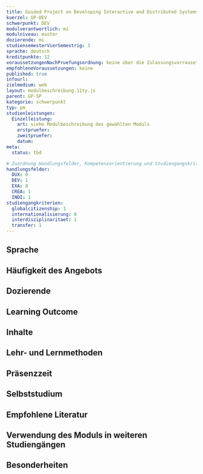```yaml
---
title: Guided Project on Developing Interactive and Distributed Systems
kuerzel: GP-DEV
schwerpunkt: DEV
modulverantwortlich: mi
modulniveau: master
dozierende: mi
studiensemesterVierSemestrig: 3
sprache: deutsch
kreditpunkte: 12
voraussetzungenNachPruefungsordnung: keine über die Zulassungsvorrausetzungen zum Studium hinausgehenden
empfohleneVoraussetzungen: keine
published: true
infourl: 
zielmedium: web
layout: modulbeschreibung.11ty.js
parent: GP-SP
kategorie: schwerpunkt
typ: pm
studienleistungen:
  Einzelleistung:
    art: siehe Modulbeschreibung des gewählten Moduls
    erstpruefer: 
    zweitpruefer: 
    datum:
meta:
  status: tbd 

# Zuordnung Handlungsfelder, Kompetenzorientierung und Studiengangskriterien für Modulmatrix
handlungsfelder:
  DUX: 0
  DEV: 1
  EXA: 0
  CREA: 1
  INDI: 1
studiengangkriterien:
  globalcitizenship: 1
  internationalisierung: 0
  interdisziplinaritaet: 1
  transfer: 1
---
```



## Sprache

## Häufigkeit des Angebots

## Dozierende

## Learning Outcome

## Inhalte

## Lehr- und Lernmethoden

## Präsenzzeit

## Selbststudium

## Empfohlene Literatur

## Verwendung des Moduls in weiteren Studiengängen

## Besonderheiten

